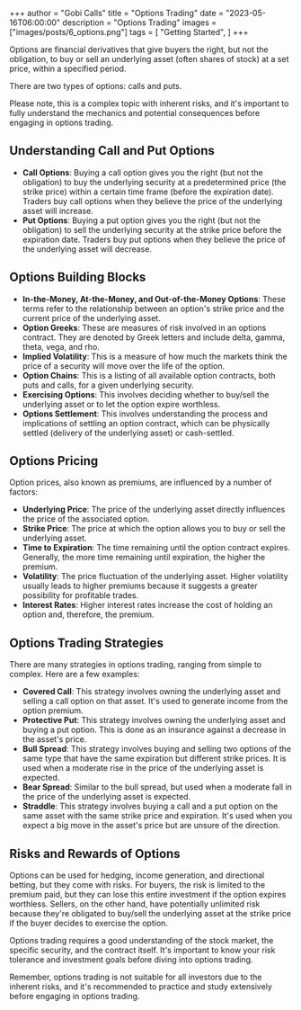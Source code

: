 +++
author = "Gobi Calls"
title = "Options Trading"
date = "2023-05-16T06:00:00"
description = "Options Trading"
images = ["images/posts/6_options.png"]
tags = [
    "Getting Started",
]
+++

Options are financial derivatives that give buyers the right, but not the obligation, to buy or sell an underlying asset (often shares of stock) at a set price, within a specified period. 

There are two types of options: calls and puts.

Please note, this is a complex topic with inherent risks, and it's important to fully understand the mechanics and potential consequences before engaging in options trading.

## Understanding Call and Put Options
- **Call Options**: Buying a call option gives you the right (but not the obligation) to buy the underlying security at a predetermined price (the strike price) within a certain time frame (before the expiration date). Traders buy call options when they believe the price of the underlying asset will increase.
- **Put Options**: Buying a put option gives you the right (but not the obligation) to sell the underlying security at the strike price before the expiration date. Traders buy put options when they believe the price of the underlying asset will decrease.

## Options Building Blocks
- **In-the-Money, At-the-Money, and Out-of-the-Money Options**: These terms refer to the relationship between an option's strike price and the current price of the underlying asset.
- **Option Greeks**: These are measures of risk involved in an options contract. They are denoted by Greek letters and include delta, gamma, theta, vega, and rho.
- **Implied Volatility**: This is a measure of how much the markets think the price of a security will move over the life of the option.
- **Option Chains**: This is a listing of all available option contracts, both puts and calls, for a given underlying security.
- **Exercising Options**: This involves deciding whether to buy/sell the underlying asset or to let the option expire worthless.
- **Options Settlement**: This involves understanding the process and implications of settling an option contract, which can be physically settled (delivery of the underlying asset) or cash-settled.

## Options Pricing
Option prices, also known as premiums, are influenced by a number of factors:
- **Underlying Price**: The price of the underlying asset directly influences the price of the associated option.
- **Strike Price**: The price at which the option allows you to buy or sell the underlying asset.
- **Time to Expiration**: The time remaining until the option contract expires. Generally, the more time remaining until expiration, the higher the premium.
- **Volatility**: The price fluctuation of the underlying asset. Higher volatility usually leads to higher premiums because it suggests a greater possibility for profitable trades.
- **Interest Rates**: Higher interest rates increase the cost of holding an option and, therefore, the premium.

## Options Trading Strategies
There are many strategies in options trading, ranging from simple to complex. Here are a few examples:
- **Covered Call**: This strategy involves owning the underlying asset and selling a call option on that asset. It's used to generate income from the option premium.
- **Protective Put**: This strategy involves owning the underlying asset and buying a put option. This is done as an insurance against a decrease in the asset's price.
- **Bull Spread**: This strategy involves buying and selling two options of the same type that have the same expiration but different strike prices. It is used when a moderate rise in the price of the underlying asset is expected.
- **Bear Spread**: Similar to the bull spread, but used when a moderate fall in the price of the underlying asset is expected.
- **Straddle**: This strategy involves buying a call and a put option on the same asset with the same strike price and expiration. It's used when you expect a big move in the asset's price but are unsure of the direction.

## Risks and Rewards of Options

Options can be used for hedging, income generation, and directional betting, but they come with risks. For buyers, the risk is limited to the premium paid, but they can lose this entire investment if the option expires worthless. Sellers, on the other hand, have potentially unlimited risk because they're obligated to buy/sell the underlying asset at the strike price if the buyer decides to exercise the option.

Options trading requires a good understanding of the stock market, the specific security, and the contract itself. It's important to know your risk tolerance and investment goals before diving into options trading.

Remember, options trading is not suitable for all investors due to the inherent risks, and it's recommended to practice and study extensively before engaging in options trading.
